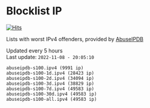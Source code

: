# Blocklist IP

[![Hits](https://hits.seeyoufarm.com/api/count/incr/badge.svg?url=https%3A%2F%2Fgithub.com%2Fborestad%2Fblocklist-ip%2F&count_bg=%2379C83D&title_bg=%23555555&icon=&icon_color=%23E7E7E7&title=hits&edge_flat=false)](https://hits.seeyoufarm.com)

Lists with worst IPv4 offenders, provided by [AbuseIPDB](https://www.abuseipdb.com/)

<!-- FOOTER-PLACEHOLDER -->
Updated every 5 hours<br>
Last update: `2022-11-08 - 20:05:10`
```
abuseipdb-s100.ipv4 (9991 ip)
abuseipdb-s100-1d.ipv4 (28423 ip)
abuseipdb-s100-2d.ipv4 (34094 ip)
abuseipdb-s100-3d.ipv4 (38829 ip)
abuseipdb-s100-7d.ipv4 (49583 ip)
abuseipdb-s100-30d.ipv4 (49583 ip)
abuseipdb-s100-all.ipv4 (49583 ip)
```

